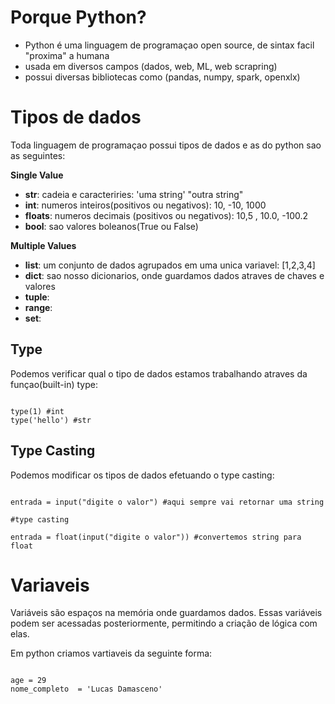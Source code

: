 
# Porque Python?

- Python é uma linguagem de programaçao open source, de sintax facil "proxima" a humana
- usada em diversos campos (dados, web, ML, web scrapring)
- possui diversas bibliotecas como (pandas, numpy, spark, openxlx)


# Tipos de dados

Toda linguagem de programaçao possui tipos de dados e as do python sao as seguintes:

**Single Value**

- **str**: cadeia e caracteriries:  'uma string' "outra string"
- **int**: numeros inteiros(positivos ou negativos): 10, -10, 1000
- **floats**: numeros decimais (positivos ou negativos): 10,5 , 10.0, -100.2
- **bool**: sao valores boleanos(True ou False)

**Multiple Values**
- **list**: um conjunto de dados agrupados em uma unica variavel: [1,2,3,4]
- **dict**: sao nosso dicionarios, onde guardamos dados atraves de chaves e valores
- **tuple**:
- **range**: 
- **set**: 


## Type

Podemos verificar qual o tipo de dados estamos trabalhando atraves da funçao(built-in) type:

```python:

type(1) #int
type('hello') #str

```

## Type Casting

Podemos modificar os tipos de dados efetuando o type casting:

```{python}

entrada = input("digite o valor") #aqui sempre vai retornar uma string

#type casting

entrada = float(input("digite o valor")) #convertemos string para float

```

# Variaveis

Variáveis são espaços na memória onde guardamos dados. Essas variáveis podem ser acessadas posteriormente, permitindo a criação de lógica com elas.

Em python criamos vartiaveis da seguinte forma:


```{python}

age = 29
nome_completo  = 'Lucas Damasceno'

```